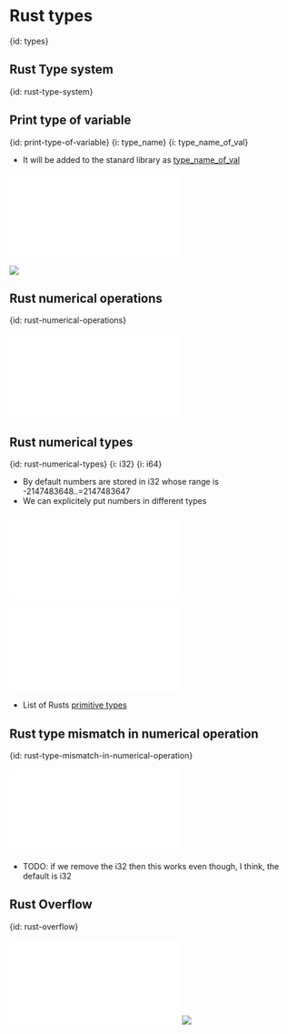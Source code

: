 # Rust types
{id: types}


## Rust Type system
{id: rust-type-system}


## Print type of variable
{id: print-type-of-variable}
{i: type_name}
{i: type_name_of_val}

* It will be added to the stanard library as [type_name_of_val](https://doc.rust-lang.org/stable/core/any/fn.type_name_of_val.html)

![](examples/types/print-type/src/main.rs)

![](examples/types/print-type/out.out)


## Rust numerical operations
{id: rust-numerical-operations}

![](examples/types/numerical-operations/src/main.rs)

## Rust numerical types
{id: rust-numerical-types}
{i: i32}
{i: i64}

* By default numbers are stored in i32 whose range is -2147483648..=2147483647
* We can explicitely put numbers in different types

![](examples/types/number-types/src/main.rs)

![](examples/types/numbers/src/main.rs)

* List of Rusts [primitive types](https://doc.rust-lang.org/core/primitive/index.html)

## Rust type mismatch in numerical operation
{id: rust-type-mismatch-in-numerical-operation}

![](examples/types/type-mismatch/src/main.rs)

* TODO: if we remove the i32 then this works even though, I think, the default is i32


## Rust Overflow
{id: rust-overflow}

![](examples/types/overflow/src/main.rs)
![](examples/types/overflow/out.out)

